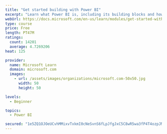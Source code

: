 ```yaml
---
title: "Get started building with Power BI"
excerpt: "Learn what Power BI is, including its building blocks and how they work together."
webUrl: https://docs.microsoft.com/en-us/learn/modules/get-started-with-power-bi/
type: course
price: Free
length: PT47M
ratings:
  count: 14201
  average: 4.7269206
heat: 125

provider:
  name: Microsoft Learn
  domain: microsoft.com
  images:
    - url: /assets/images/organizations/microsoft.com-50x50.jpg
      width: 50
      height: 50

levels:
  - Beginner

topics:
  - Power BI

secured: "1e5ZQ1OJOeUCvhMMixvTxkmI0cNeSvnS6fLpJfgJxC5C8wR5wa3fP4T4ozpJMj03aBkuzEXan5S8La3VtwHxuWMlrNtsEjknImmZz6FlrJvJubje19GDiZSZWAc5aKoUfmlHPvs4n9pP7IIJ3iB/sUB8DN+mgK8s0rojzgMubi1fXH/8s5kVrsmhzwAVZGiu8yoUFEAKuWKadWsmMZZCrq2GbluqHneEqy/en3OuYPuaLfZY8xQ5W58ciKeFxj9Q1xEbSnQLdX8QMmeiXeBLOoQu6aFFXREn2WUECFJtjxx9jHVN31jDA1Z0NAM00TFIm96mgXL6Hivzp1cKO3DcYiLYZzy46jYGeJxH9gZVMhNXvu9lscClGw/f8RpI/eIxHYUrC1R3Z756MFCxoqqa+A==;2FN0rO0plewosDTC8rCH/g=="
---
```



